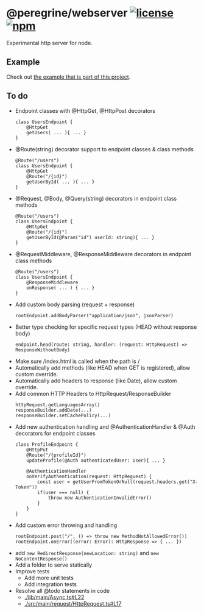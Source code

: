 # @peregrine/webserver [![license](https://badgen.net/github/license/Marc-JB/webserver?scale=1.1&color=cyan)](./LICENSE) [![npm](https://badgen.net/badge/icon/npm?icon=npm&color=cyan&scale=1.1&label)](https://www.npmjs.com/package/@peregrine/webserver)
Experimental http server for node.

## Example
Check out [the example that is part of this project](./example/main/Application.ts).

## To do
- Endpoint classes with @HttpGet, @HttpPost decorators
  ```
  class UsersEndpoint {
      @HttpGet
      getUsers( ... ){ ... }
  }
  ```
- @Route(string) decorator support to endpoint classes & class methods
  ```
  @Route("/users")
  class UsersEndpoint {
      @HttpGet
      @Route("/{id}")
      getUserById( ... ){ ... }
  }
  ```
- @Request, @Body, @Query(string) decorators in endpoint class methods
  ```
  @Route("/users")
  class UsersEndpoint {
      @HttpGet
      @Route("/{id}")
      getUserById(@Param("id") userId: string){ ... }
  }
  ```
- @RequestMiddleware, @ResponseMiddleware decorators in endpoint class methods
  ```
  @Route("/users")
  class UsersEndpoint {
      @ResponseMiddleware
      onResponse( ... ) { ... }
  }
  ```
- Add custom body parsing (request + response)
  ```
  rootEndpoint.addBodyParser("application/json", jsonParser)
  ```
- Better type checking for specific request types (HEAD without response body)
  ```
  endpoint.head(route: string, handler: (request: HttpRequest) => ResponseWithoutBody)
  ```
- Make sure /index.html is called when the path is /
- Automatically add methods (like HEAD when GET is registered), allow custom override.
- Automatically add headers to response (like Date), allow custom override.
- Add common HTTP Headers to HttpRequest/ResponseBuilder
  ```
  httpRequest.getLanguagesArray()
  responseBuilder.addDate(...)
  responseBuilder.setCachePolicy(...)
  ```
- Add new authentication handling and @AuthenticationHandler & @Auth decorators for endpoint classes
  ```
  class ProfileEndpoint {
      @HttpPut
      @Route("/{profileId}")
      updateProfile(@Auth authenticatedUser: User){ ... }

      @AuthenticationHandler
      onVerifyAuthentication(request: HttpRequest) {
          const user = getUserFromTokenOrNull(request.headers.get("X-Token"))
          if(user === null) {
              throw new AuthenticationInvalidError()
          }
      }
  }
  ```
- Add custom error throwing and handling
  ```
  rootEndpoint.post("/", () => throw new MethodNotAllowedError())
  rootEndpoint.onError((error: Error): HttpResponse => { ... })
  ```
- add `new RedirectResponse(newLocation: string)` and `new NoContentResponse()`
- Add a folder to serve statically
- Improve tests
  * Add more unit tests
  * Add integration tests
- Resolve all @todo statements in code
  * [./lib/main/Async.ts#L22](./lib/main/Async.ts#L22)
  * [./src/main/request/HttpRequest.ts#L17](./src/main/request/HttpRequest.ts#L17)
